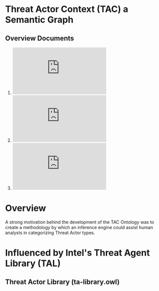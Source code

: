 # Threat Actor Context (TAC) a Semantic Graph

## Overview Documents
1. ![STIX Specification Ontology](https://github.com/oasis-tcs/tac-ontology/docs/gh-docs/stix-spec.md)
2. ![STIX Semantic Extension Ontology](https://github.com/oasis-tcs/tac-ontology/docs/gh-docs/stix-semex.md)
3. ![Threat Actor Context Ontology](https://github.com/oasis-tcs/tac-ontology/docs/gh-docs/tac.md)

# Overview
A strong motivation behind the development of the TAC Ontology was to create a methodology by which an inference engine could assist human analysts in categorizing Threat Actor types.

# Influenced by Intel's Threat Agent Library (TAL)

## Threat Actor Library (ta-library.owl)

